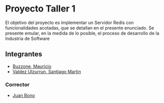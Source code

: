 # Proyecto Taller 1

El objetivo del proyecto es implementar un Servidor Redis con funcionalidades acotadas, que se
detallan en el presente enunciado.
Se presente emular, en la medida de lo posible, el proceso de desarrollo de la Industria de Software

## Integrantes

- [Buzzone, Mauricio](https://github.com/MauricioBuzzone)
- [Valdez Ulzurrun, Santiago Martin](https://github.com/SantiValdezUlzurrun)

### Corrector

- [Juan Bono](https://github.com/juanbono)
